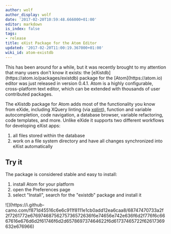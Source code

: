 ```yaml
---
author: wolf
author_display: wolf
date: '2017-02-20T10:59:48.666000+01:00'
editor: markdown
is_index: false
tags:
- release
title: eXist Package for the Atom Editor
updated: '2017-02-20T11:00:19.367000+01:00'
wiki_id: atom-existdb
---
```


<div class="row">
<div class="col-md-6">
This has been around for a while, but it was recently brought to my attention that many users don't know it exists: the [eXistdb](https://atom.io/packages/existdb) package for the [Atom](https://atom.io) editor was just released in version 0.4.1. Atom is a highly configurable, cross-platform text editor, which can be extended with thousands of user contributed packages.

The eXistdb package for Atom adds most of the functionality you know from eXide, including XQuery linting (via [xqlint](https://github.com/wcandillon/xqlint)), function and variable autocompletion, code navigation, a database browser, variable refactoring, code templates, and more. Unlike eXide it supports two different workflows for developing eXist apps:

1. all files stored within the database
2. work on a file system directory and have all changes synchronized into eXist automatically

## Try it

The package is considered stable and easy to install:

1. install Atom for your platform
2. open the Preferences page
3. select "Install", search for the "existdb" package and install it

</div>
<div class="col-md-6">
![](https://i.github-camo.com/f871d45516c6e6c911f8111e1cb0add12ea6caa8/68747470733a2f2f7261772e67697468756275736572636f6e74656e742e636f6d2f776f6c6667616e676d6d2f61746f6d2d657869737464622f6d61737465722f62617369632e676966)
</div>
</div>
